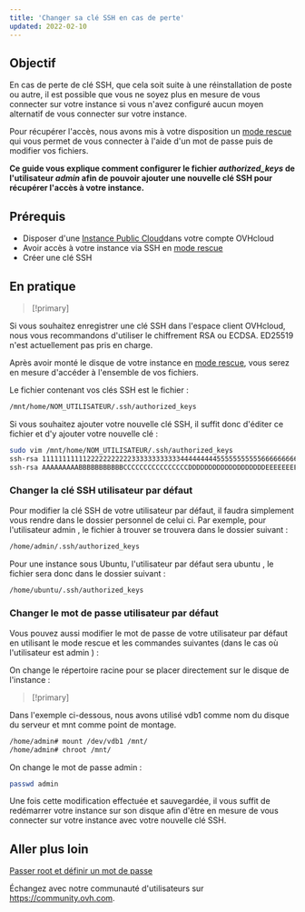 ```yaml
---
title: 'Changer sa clé SSH en cas de perte'
updated: 2022-02-10
---
```


## Objectif

En cas de perte de clé SSH, que cela soit suite à une réinstallation de poste ou autre, il est possible que vous ne soyez plus en mesure de vous connecter sur votre instance si vous n'avez configuré aucun moyen alternatif de vous connecter sur votre instance.

Pour récupérer l'accès, nous avons mis à votre disposition un [mode rescue](put_an_instance_in_rescue_mode1.) qui vous permet de vous connecter à l'aide d'un mot de passe puis de modifier vos fichiers.

**Ce guide vous explique comment configurer le fichier  *authorized_keys*  de l'utilisateur  *admin*  afin de pouvoir ajouter une nouvelle clé SSH pour récupérer l'accès à votre instance.**

## Prérequis

- Disposer d'une [Instance Public Cloud](https://www.ovhcloud.com/fr/public-cloud/)dans votre compte OVHcloud
- Avoir accès à votre instance via SSH en [mode rescue](put_an_instance_in_rescue_mode1.)
- Créer une clé SSH

## En pratique

> [!primary]
>
Si vous souhaitez enregistrer une clé SSH dans l'espace client OVHcloud, nous vous recommandons d'utiliser le chiffrement RSA ou ECDSA. ED25519 n'est actuellement pas pris en charge.
>

Après avoir monté le disque de votre instance en [mode rescue](put_an_instance_in_rescue_mode#acceder-a-vos-donnees.), vous serez en mesure d'accéder à l'ensemble de vos fichiers.

Le fichier contenant vos clés SSH est le fichier :

```sh
/mnt/home/NOM_UTILISATEUR/.ssh/authorized_keys
```

Si vous souhaitez ajouter votre nouvelle clé SSH, il suffit donc d'éditer ce fichier et d'y ajouter votre nouvelle clé :

```sh
sudo vim /mnt/home/NOM_UTILISATEUR/.ssh/authorized_keys
ssh-rsa 1111111111122222222222333333333333444444444555555555556666666666777777777778888888888999999900000000000000000000000000== old@sshkey
ssh-rsa AAAAAAAAABBBBBBBBBBBCCCCCCCCCCCCCCCCDDDDDDDDDDDDDDDDDDDEEEEEEEEEEEFFFFFFFFFFFFFGGGGGGGGGGGGGhhhhhhhhhhhhhhhhhhhhhhhhhh== new@sshkey
```
### Changer la clé SSH utilisateur par défaut

Pour modifier la clé SSH de votre utilisateur par défaut, il faudra simplement vous rendre dans le dossier personnel de celui ci. Par exemple, pour l'utilisateur  admin , le fichier à trouver se trouvera dans le dossier suivant :

```sh
/home/admin/.ssh/authorized_keys
```

Pour une instance sous Ubuntu, l'utilisateur par défaut sera  ubuntu , le fichier sera donc dans le dossier suivant :

```sh
/home/ubuntu/.ssh/authorized_keys
```
### Changer le mot de passe utilisateur par défaut

Vous pouvez aussi modifier le mot de passe de votre utilisateur par défaut en utilisant le mode rescue et les commandes suivantes (dans le cas où l'utilisateur est  admin ) :

On change le répertoire racine pour se placer directement sur le disque de l'instance :

> [!primary]
>
Dans l'exemple ci-dessous, nous avons utilisé vdb1 comme nom du disque du serveur et mnt comme point de montage.
>

```sh
/home/admin# mount /dev/vdb1 /mnt/
/home/admin# chroot /mnt/
```

On change le mot de passe admin :

```sh
passwd admin
```

Une fois cette modification effectuée et sauvegardée, il vous suffit de redémarrer votre instance sur son disque afin d'être en mesure de vous connecter sur votre instance avec votre nouvelle clé SSH.

## Aller plus loin

[Passer root et définir un mot de passe](become_root_and_change_password1.)

Échangez avec notre communauté d'utilisateurs sur <https://community.ovh.com>.

